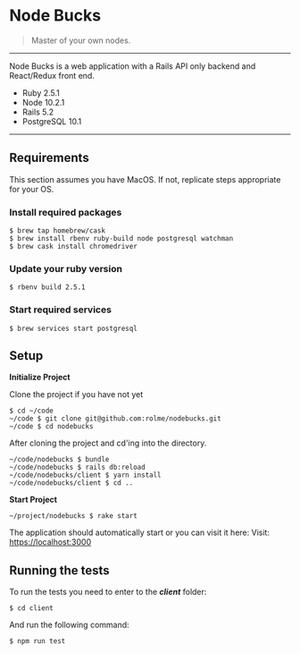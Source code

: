 # Node Bucks
> Master of your own nodes.
---

Node Bucks is a web application with a Rails API only backend and React/Redux front end.
- Ruby 2.5.1
- Node 10.2.1
- Rails 5.2
- PostgreSQL 10.1

---
## Requirements
This section assumes you have MacOS. If not, replicate steps appropriate for your OS.

### Install required packages
```
$ brew tap homebrew/cask
$ brew install rbenv ruby-build node postgresql watchman
$ brew cask install chromedriver
```

### Update your ruby version
```
$ rbenv build 2.5.1
```
### Start required services
```
$ brew services start postgresql
```

## Setup
__Initialize Project__

Clone the project if you have not yet
```
$ cd ~/code
~/code $ git clone git@github.com:rolme/nodebucks.git
~/code $ cd nodebucks
```

After cloning the project and cd'ing into the directory.
```
~/code/nodebucks $ bundle
~/code/nodebucks $ rails db:reload
~/code/nodebucks/client $ yarn install
~/code/nodebucks/client $ cd ..
```

__Start Project__

```
~/project/nodebucks $ rake start
```
The application should automatically start or you can visit it here:
Visit: [https://localhost:3000](https://localhost:3000)

## Running the tests
To run the tests you need to enter to the ___client___ folder:
```
$ cd client
```
And run the following command:
```
$ npm run test
```
